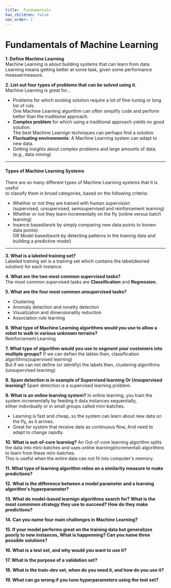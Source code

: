 ```yaml
---
title:  Fundamentals
has_children: false
nav_order: 2
---
```


# Fundamentals of Machine Learning

**1. Define Machine Learning**<br/>
Machine Learning is about building systems that can learn from data.<br/>
Learning means getting better at some task, given some performance measuermeasure.


**2. List out four types of problems that can be solved using it.**<br/>
Machine Learning is great for...<br/>
  - Problems for which existing solution require a lot of fine-tuning or long list of ruls.<br>
    One Machine Learning algorithm can often simplify code and perform better than the traditional approach.
  - **Complex problem** for which using a traditional approach yields no good solution.<br>
    The best Machine Learnign techniques can perhaps find a solution.<br/>
  - **Fluctuating environments**: A Machine Learning system can adapt to new data.<br/>
  - Getting insights about complex problems and large amounts of data.(e.g., data mining)


---
#### Types of Machine Learning Systems

There are so many different types of Machine Learning systems that it is useful<br/>
to classify them in broad categories, based on the following criteria:<br/>

- Whether or not they are trained with human supervision<br/>
  (supervised, unsupervised, semisupervised and reinforcement learning)
- Whether or not they learn incrementally on the fly (online versus batch learning)
- Insance based(work by simply comparing new data points to known data points)<br/>
  OR Model based(work by detecting patterns in the training data and building a predictive model)<br/>
---


**3. What is a labeled training set?**<br/>
Labeled training set is a training set which contains the label(desired solution) for each instance.


**4. What are the two most common supervised tasks?**<br/>
The most common supervised tasks are **Classification** and **Regression.**


**5. What are the four most common unsupervised tasks?**<br/>
  - Clustering
  - Anomaly detection and novelty detection
  - Visualization and dimensionality reduction
  - Association rule learning


**6. What type of Machine Learning algorithms would you use to allow a robot to walk
   in various unknown terrains?**<br/>
Reinforcement Learning


**7. What type of algorithm would you use to segment your customers into multiple groups?**
If we can defien the lables then, classification algorithms(supervised learning) <br/>
But if we can not define (or identify) the labels then, clustering algorithms (unsupervised learning)


**8. Spam detection is in example of Supervised learning Or Unsupervised learning?**
Spam detection is a supervised learning problem.


**9. What is an online learning system?**
In online learning, you train the system incrementally by feeding it data instances sequentially,<br/>
either individually or in small groups called mini-batches.
  - Learning is fast and cheap, so the system can learn about new data on the fly, as it arrives.
  - Great for system that receive data as continuous flow, And need to adapt to change rapidly.


**10. What is out-of-core learning?**
An Out-of-core learning algorithm splits the data into mini-batches and uses online learning(incremental)
algorithms to learn from these mini-batches.<br/>
This is useful when the entire data can not fit into computer's memory.


**11. What type of learning algorithm relies on a similarity measure to make predictions?**

**12. What is the difference between a model parameter and a learning algorithm's hyperparameter?**

**13. What do model-based learnign algorithms search for? What is the most commmon strategy
      they use to succeed? How do they make predictions?**
    
**14. Can you name four main challenges in Machine Learning?**

**15. If your model performs great on the training data but generalizes poorly to new instances,
      What is happenning? Can you name three possible solutions?**
    
**16. What is a test set, and why would you want to use it?**

**17. What is the purpose of a validation set?**

**18. What is the train-dev set, when do you need it, and how do you use it?**

**19. What can go wrong if you tune hyperparameters using the test set?**


